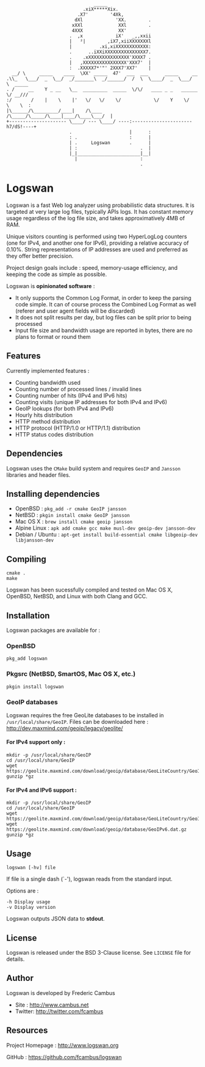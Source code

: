 ```
                                _____
                            .xiX*****Xix.
                          .X7'        '4Xk,
                         dXl            'XX.        .
                        xXXl             XXl        .
                        4XXX             XX'
                       .  ,x            iX'   _,,xxii
                       |   ²|        ,iX7,xiiXXXXXXXl
                       |          .xi,xiXXXXXXXXXXXX:
                       .      ..iXXiXXXXXXXXXXXXXXX7.
                       .    .xXXXXXXXXXXXXXXX'XXXX7 .
                       |   ,XXXXXXXXXXXXXXXX'XXX7'  |
                       :  .XXXXX7*'"' 2XXX7'XX7'    |
  __/ \     _____    ____  \XX' _____  47'  ___  ___      _____     __
.\\_   \___/  _  \__/  _/_______\  _/______/  /  \  \____/  _  \___/  \  _____
. /     __    Y _ __   \__  _________  _____  \/\/   ____ _ _   ______ \/ __///
:/       /    |    \    |'   \/   \/    \/            \/    Y    \/   \    \  :
|\______/\_________/____|    /\____     /\_____/\_____/\____|____/\____\___/  |
+--------------------- \____/ --- \____/ ----:----------------------h7/dS!----+
                       .                     |      :
                       : .                   :      |
                       | .     Logswan       .      |
                       | :                       .  |
                       |_|_______________________|__|
                         |                       :
                                                 .
```
# Logswan

Logswan is a fast Web log analyzer using probabilistic data structures. It is targeted at very large log files, typically APIs logs. It has constant memory usage regardless of the log file size, and takes approximatively 4MB of RAM.

Unique visitors counting is performed using two HyperLogLog counters (one for IPv4, and another one for IPv6), providing a relative accuracy of 0.10%. String representations of IP addresses are used and preferred as they offer better precision.

Project design goals include : speed, memory-usage efficiency, and keeping the code as simple as possible.

Logswan is **opinionated software** :

- It only supports the Common Log Format, in order to keep the parsing code simple. It can of course process the Combined Log Format as well (referer and user agent fields will be discarded)
- It does not split results per day, but log files can be split prior to being processed
- Input file size and bandwidth usage are reported in bytes, there are no plans to format or round them

## Features

Currently implemented features :

- Counting bandwidth used
- Counting number of processed lines / invalid lines
- Counting number of hits (IPv4 and IPv6 hits)
- Counting visits (unique IP addresses for both IPv4 and IPv6)
- GeoIP lookups (for both IPv4 and IPv6)
- Hourly hits distribution
- HTTP method distribution
- HTTP protocol (HTTP/1.0 or HTTP/1.1) distribution
- HTTP status codes distribution

## Dependencies

Logswan uses the `CMake` build system and requires `GeoIP` and `Jansson` libraries and header files.

## Installing dependencies

- OpenBSD : `pkg_add -r cmake GeoIP jansson`
- NetBSD : `pkgin install cmake GeoIP jansson`
- Mac OS X : `brew install cmake geoip jansson`
- Alpine Linux : `apk add cmake gcc make musl-dev geoip-dev jansson-dev`
- Debian / Ubuntu : `apt-get install build-essential cmake libgeoip-dev libjansson-dev`

## Compiling

	cmake .
	make

Logswan has been sucessfully compiled and tested on Mac OS X, OpenBSD, NetBSD, and Linux with both Clang and GCC.

## Installation

Logswan packages are available for :

### OpenBSD

	pkg_add logswan

### Pkgsrc (NetBSD, SmartOS, Mac OS X, etc.)

	pkgin install logswan

### GeoIP databases

Logswan requires the free GeoLite databases to be installed in `/usr/local/share/GeoIP`.
Files can be downloaded here : http://dev.maxmind.com/geoip/legacy/geolite/

#### For IPv4 support only :

	mkdir -p /usr/local/share/GeoIP
	cd /usr/local/share/GeoIP
	wget https://geolite.maxmind.com/download/geoip/database/GeoLiteCountry/GeoIP.dat.gz
	gunzip *gz

#### For IPv4 and IPv6 support :

	mkdir -p /usr/local/share/GeoIP
	cd /usr/local/share/GeoIP
	wget https://geolite.maxmind.com/download/geoip/database/GeoLiteCountry/GeoIP.dat.gz
	wget https://geolite.maxmind.com/download/geoip/database/GeoIPv6.dat.gz
	gunzip *gz

## Usage 

	logswan [-hv] file

If file is a single dash (`-'), logswan reads from the standard input.

Options are :

	-h Display usage
	-v Display version

Logswan outputs JSON data to **stdout**. 

## License

Logswan is released under the BSD 3-Clause license. See `LICENSE` file for details.

## Author

Logswan is developed by Frederic Cambus

- Site : http://www.cambus.net
- Twitter: http://twitter.com/fcambus

## Resources

Project Homepage : http://www.logswan.org

GitHub : https://github.com/fcambus/logswan
